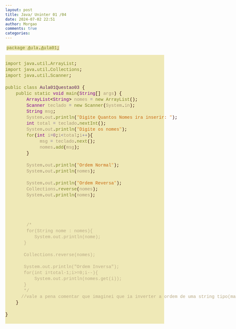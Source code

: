 ```yaml
---
layout: post
title: Java/ Uninter 01 /04
date: 2024-07-02 22:51
author: Morgao
comments: true
categories: 
---
```

<p>&nbsp;<span style="background-color: #efe9b7; color: #7a8424; font-family: Consolas, &quot;Courier New&quot;, monospace; font-size: 14px; white-space: pre;">package</span><span style="background-color: #efe9b7; color: #a99777; font-family: Consolas, &quot;Courier New&quot;, monospace; font-size: 14px; white-space: pre;"> </span><span style="background-color: #efe9b7; color: #7a8424; font-family: Consolas, &quot;Courier New&quot;, monospace; font-size: 14px; font-style: italic; text-decoration-line: underline; white-space: pre;">A</span><span style="background-color: #efe9b7; color: #7a8424; font-family: Consolas, &quot;Courier New&quot;, monospace; font-size: 14px; white-space: pre;">ula</span><span style="background-color: #efe9b7; color: #280000; font-family: Consolas, &quot;Courier New&quot;, monospace; font-size: 14px; white-space: pre;">.</span><span style="background-color: #efe9b7; color: #7a8424; font-family: Consolas, &quot;Courier New&quot;, monospace; font-size: 14px; font-style: italic; text-decoration-line: underline; white-space: pre;">A</span><span style="background-color: #efe9b7; color: #7a8424; font-family: Consolas, &quot;Courier New&quot;, monospace; font-size: 14px; white-space: pre;">ula01</span><span style="background-color: #efe9b7; color: #280000; font-family: Consolas, &quot;Courier New&quot;, monospace; font-size: 14px; white-space: pre;">;</span></p><div style="background-color: #efe9b7; color: #705442; font-family: Consolas, &quot;Courier New&quot;, monospace; font-size: 14px; line-height: 19px; white-space: pre;"><br /><div><span style="color: #7a8424;">import</span><span style="color: #a99777;"> </span><span style="color: #7a8424;">java</span><span style="color: #280000;">.</span><span style="color: #7a8424;">util</span><span style="color: #280000;">.</span><span style="color: #7a8424;">ArrayList</span><span style="color: #280000;">;</span></div><div><span style="color: #7a8424;">import</span><span style="color: #a99777;"> </span><span style="color: #7a8424;">java</span><span style="color: #280000;">.</span><span style="color: #7a8424;">util</span><span style="color: #280000;">.</span><span style="color: #7a8424;">Collections</span><span style="color: #280000;">;</span></div><div><span style="color: #7a8424;">import</span><span style="color: #a99777;"> </span><span style="color: #7a8424;">java</span><span style="color: #280000;">.</span><span style="color: #7a8424;">util</span><span style="color: #280000;">.</span><span style="color: #7a8424;">Scanner</span><span style="color: #280000;">;</span></div><br /><div><span style="color: #7a8424;">public</span><span style="color: #a99777;"> </span><span style="color: #7a8424;">class</span><span style="color: #a99777;"> </span><span style="color: #591d58;">Aula01Questao03</span><span style="color: #a99777;"> </span><span style="color: #280000;">{</span></div><div><span style="color: #a99777;">&nbsp; &nbsp; </span><span style="color: #7a8424;">public</span><span style="color: #a99777;"> </span><span style="color: #7a8424;">static</span><span style="color: #a99777;"> </span><span style="color: #7f008f;">void</span><span style="color: #a99777;"> </span><span style="color: #7a8424;">main</span><span style="color: #280000;">(</span><span style="color: #7f008f;">String</span><span style="color: #280000;">[]</span><span style="color: #a99777;"> args</span><span style="color: #280000;">)</span><span style="color: #a99777;"> </span><span style="color: #280000;">{</span></div><div><span style="color: #a99777;">&nbsp; &nbsp; &nbsp; &nbsp; </span><span style="color: #7f008f;">ArrayList</span><span style="color: #280000;">&lt;</span><span style="color: #7f008f;">String</span><span style="color: #280000;">&gt;</span><span style="color: #a99777;"> nomes </span><span style="color: #7b6e9c;">=</span><span style="color: #a99777;"> </span><span style="color: #7a8424;">new</span><span style="color: #a99777;"> </span><span style="color: #7a8424;">ArrayList</span><span style="color: #280000;">();</span><span style="color: #a99777;"> </span></div><div><span style="color: #a99777;">&nbsp; &nbsp; &nbsp; &nbsp; </span><span style="color: #7f008f;">Scanner</span><span style="color: #a99777;"> teclado </span><span style="color: #7b6e9c;">=</span><span style="color: #a99777;"> </span><span style="color: #7a8424;">new</span><span style="color: #a99777;"> </span><span style="color: #7a8424;">Scanner</span><span style="color: #280000;">(</span><span style="color: #a99777;">System</span><span style="color: #280000;">.</span><span style="color: #a99777;">in</span><span style="color: #280000;">);</span></div><div><span style="color: #a99777;">&nbsp; &nbsp; &nbsp; &nbsp; </span><span style="color: #7f008f;">String</span><span style="color: #a99777;"> msg</span><span style="color: #280000;">;</span></div><div><span style="color: #a99777;">&nbsp; &nbsp; &nbsp; &nbsp; System</span><span style="color: #280000;">.</span><span style="color: #a99777;">out</span><span style="color: #280000;">.</span><span style="color: #7a8424;">println</span><span style="color: #280000;">(</span><span style="color: #ea983b;">"</span><span style="color: #c7660c;">Digite Quantos Nomes ira inserir: </span><span style="color: #ea983b;">"</span><span style="color: #280000;">);</span></div><div><span style="color: #a99777;">&nbsp; &nbsp; &nbsp; &nbsp; </span><span style="color: #7f008f;">int</span><span style="color: #a99777;"> total </span><span style="color: #7b6e9c;">=</span><span style="color: #a99777;"> teclado</span><span style="color: #280000;">.</span><span style="color: #7a8424;">nextInt</span><span style="color: #280000;">();</span></div><div><span style="color: #a99777;">&nbsp; &nbsp; &nbsp; &nbsp; System</span><span style="color: #280000;">.</span><span style="color: #a99777;">out</span><span style="color: #280000;">.</span><span style="color: #7a8424;">println</span><span style="color: #280000;">(</span><span style="color: #ea983b;">"</span><span style="color: #c7660c;">Digite os nomes</span><span style="color: #ea983b;">"</span><span style="color: #280000;">);</span></div><div><span style="color: #a99777;">&nbsp; &nbsp; &nbsp; &nbsp; </span><span style="color: #7a8424;">for</span><span style="color: #280000;">(</span><span style="color: #7f008f;">int</span><span style="color: #a99777;"> i</span><span style="color: #7b6e9c;">=</span><span style="color: #8c5296;">0</span><span style="color: #280000;">;</span><span style="color: #a99777;">i</span><span style="color: #7b6e9c;">&lt;</span><span style="color: #a99777;">total</span><span style="color: #280000;">;</span><span style="color: #a99777;">i</span><span style="color: #7b6e9c;">++</span><span style="color: #280000;">){</span><span style="color: #a99777;"> </span></div><div><span style="color: #a99777;">&nbsp; &nbsp; &nbsp; &nbsp; &nbsp; &nbsp; &nbsp;msg </span><span style="color: #7b6e9c;">=</span><span style="color: #a99777;"> teclado</span><span style="color: #280000;">.</span><span style="color: #7a8424;">next</span><span style="color: #280000;">();</span></div><div><span style="color: #a99777;">&nbsp; &nbsp; &nbsp; &nbsp; &nbsp; &nbsp; &nbsp;nomes</span><span style="color: #280000;">.</span><span style="color: #7a8424;">add</span><span style="color: #280000;">(</span><span style="color: #a99777;">msg</span><span style="color: #280000;">);</span></div><div><span style="color: #a99777;">&nbsp; &nbsp; &nbsp; &nbsp; </span><span style="color: #280000;">}</span></div><br /><div><span style="color: #a99777;">&nbsp; &nbsp; &nbsp; &nbsp; System</span><span style="color: #280000;">.</span><span style="color: #a99777;">out</span><span style="color: #280000;">.</span><span style="color: #7a8424;">println</span><span style="color: #280000;">(</span><span style="color: #ea983b;">"</span><span style="color: #c7660c;">Ordem Normal</span><span style="color: #ea983b;">"</span><span style="color: #280000;">);</span></div><div><span style="color: #a99777;">&nbsp; &nbsp; &nbsp; &nbsp; System</span><span style="color: #280000;">.</span><span style="color: #a99777;">out</span><span style="color: #280000;">.</span><span style="color: #7a8424;">println</span><span style="color: #280000;">(</span><span style="color: #a99777;">nomes</span><span style="color: #280000;">);</span></div><br /><div><span style="color: #a99777;">&nbsp; &nbsp; &nbsp; &nbsp; System</span><span style="color: #280000;">.</span><span style="color: #a99777;">out</span><span style="color: #280000;">.</span><span style="color: #7a8424;">println</span><span style="color: #280000;">(</span><span style="color: #ea983b;">"</span><span style="color: #c7660c;">Ordem Reversa</span><span style="color: #ea983b;">"</span><span style="color: #280000;">);</span></div><div><span style="color: #a99777;">&nbsp; &nbsp; &nbsp; &nbsp; Collections</span><span style="color: #280000;">.</span><span style="color: #7a8424;">reverse</span><span style="color: #280000;">(</span><span style="color: #a99777;">nomes</span><span style="color: #280000;">);</span></div><div><span style="color: #a99777;">&nbsp; &nbsp; &nbsp; &nbsp; System</span><span style="color: #280000;">.</span><span style="color: #a99777;">out</span><span style="color: #280000;">.</span><span style="color: #7a8424;">println</span><span style="color: #280000;">(</span><span style="color: #a99777;">nomes</span><span style="color: #280000;">);</span></div><br /><br /><br /><br /><div><span style="color: #a99777;">&nbsp; &nbsp; &nbsp; &nbsp; </span><span style="color: #baab86;">/*</span></div><div><span style="color: #baab86;">&nbsp; &nbsp; &nbsp; &nbsp; for(String nome : nomes){</span></div><div><span style="color: #baab86;">&nbsp; &nbsp; &nbsp; &nbsp; &nbsp; &nbsp;System.out.println(nome);</span></div><div><span style="color: #baab86;">&nbsp; &nbsp; &nbsp; &nbsp;}</span></div><div><span style="color: #baab86;">&nbsp; &nbsp; &nbsp; &nbsp;</span></div><div><span style="color: #baab86;">&nbsp; &nbsp; &nbsp; &nbsp;Collections.reverse(nomes);</span></div><br /><div><span style="color: #baab86;">&nbsp; &nbsp; &nbsp; &nbsp;System.out.println("Ordem Inversa");</span></div><div><span style="color: #baab86;">&nbsp; &nbsp; &nbsp; &nbsp;for(int i=total-1;i&gt;=0;i--){</span></div><div><span style="color: #baab86;">&nbsp; &nbsp; &nbsp; &nbsp; &nbsp; &nbsp;System.out.println(nomes.get(i));</span></div><div><span style="color: #baab86;">&nbsp; &nbsp; &nbsp; &nbsp;}</span></div><div><span style="color: #baab86;">&nbsp; &nbsp; &nbsp; &nbsp;*/</span></div><div><span style="color: #280000;">&nbsp; &nbsp; &nbsp; </span><span style="color: #baab86;">//vale a pena comentar que imaginei que ia inverter a ordem de uma string tipo(mario) para(oiram)</span></div><div><span style="color: #a99777;">&nbsp; &nbsp; </span><span style="color: #280000;">}</span></div><div><span style="color: #a99777;">&nbsp; &nbsp; </span></div><div><span style="color: #280000;">}</span></div><br /></div>
